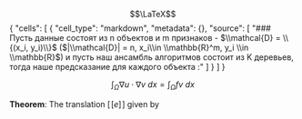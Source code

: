 $$\LaTeX$$
{
 "cells": [
{
   "cell_type": "markdown",
   "metadata": {},
   "source": [
    "### Пусть данные состоят из n объектов и m признаков - $\\mathcal{D} = \\{(x_i, y_i)\\}$ ($|\\mathcal{D}| = n, x_i\\in \\mathbb{R}^m, y_i \\in \\mathbb{R}$) и пусть наш ансамбль алгоритмов состоит из K деревьев, тогда наше предсказание для каждого объекта :"
   ]
  }
  ]
}

$$\int_\Omega \nabla u \cdot \nabla v~dx = \int_\Omega fv~dx$$

**Theorem**: The translation $[\![e]\!]$ given by
